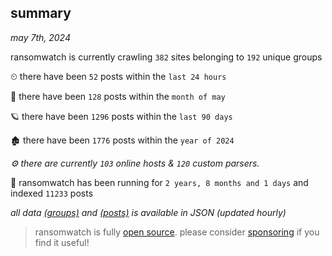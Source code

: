 
## summary
_may 7th, 2024_

ransomwatch is currently crawling `382` sites belonging to `192` unique groups

⏲ there have been `52` posts within the `last 24 hours`

🦈 there have been `128` posts within the `month of may`

🪐 there have been `1296` posts within the `last 90 days`

🏚 there have been `1776` posts within the `year of 2024`

_⚙️ there are currently `103` online hosts & `120` custom parsers._

🦕 ransomwatch has been running for `2 years, 8 months and 1 days` and indexed `11233` posts

_all data  [(groups)](http://ransomwhat.telemetry.ltd/groups) and [(posts)](http://ransomwhat.telemetry.ltd/posts) is available in JSON (updated hourly)_

> ransomwatch is fully [open source](https://github.com/joshhighet/ransomwatch#ransomwatch--). please consider [sponsoring](https://github.com/sponsors/joshhighet) if you find it useful!
